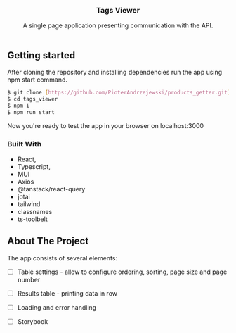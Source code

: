 
<br />
<div align="center">
  <a href="https://github.com/PioterAndrzejewski/tags_viewer/">
  </a>

<h3 align="center">Tags Viewer</h3>

  <p align="center">
   A single page application presenting communication with the API.
    <br />
    <br />
  </p>
</div>

## Getting started

After cloning the repository and installing dependencies run the app using npm start command. 

  ```sh
  $ git clone [https://github.com/PioterAndrzejewski/products_getter.git](https://github.com/PioterAndrzejewski/tags_viewer.git)
  $ cd tags_viewer
  $ npm i
  $ npm run start
  ```
Now you're ready to test the app in your browser on localhost:3000

### Built With

- React,
- Typescript,
- MUI
- Axios
- @tanstack/react-query
- jotai
- tailwind
- classnames
- ts-toolbelt

## About The Project

The app consists of several elements:

- [ ] Table settings - allow to configure ordering, sorting, page size and page number

- [ ] Results table - printing data in row

- [ ] Loading and error handling

- [ ] Storybook

